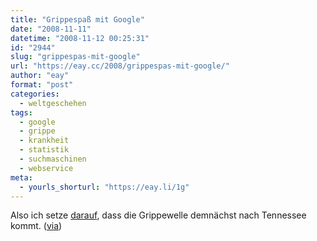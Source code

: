 ```yaml
---
title: "Grippespaß mit Google"
date: "2008-11-11"
datetime: "2008-11-12 00:25:31"
id: "2944"
slug: "grippespas-mit-google"
url: "https://eay.cc/2008/grippespas-mit-google/"
author: "eay"
format: "post"
categories:
  - weltgeschehen
tags:
  - google
  - grippe
  - krankheit
  - statistik
  - suchmaschinen
  - webservice
meta:
  - yourls_shorturl: "https://eay.li/1g"
---
```


Also ich setze [darauf](http://www.google.org/flutrends/), dass die Grippewelle demnächst nach Tennessee kommt. ([via](http://waxy.org/links/))
